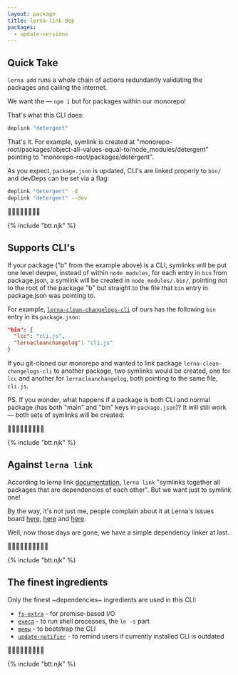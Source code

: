 ```yaml
---
layout: package
title: lerna-link-dep
packages:
  - update-versions
---
```


## Quick Take

`lerna add` runs a whole chain of actions redundantly validating the packages and calling the internet.

We want the — `npm i` but for packages within our monorepo!

That's what this CLI does:

```bash
deplink "detergent"
```

That's it. For example, symlink is created at "monorepo-root/packages/object-all-values-equal-to/node_modules/detergent" pointing to "monorepo-root/packages/detergent".

As you expect, `package.json` is updated, CLI's are linked properly to `bin/` and devDeps can be set via a flag:

```bash
deplink "detergent" -d
deplink "detergent" --dev
```

🍻🍺💪🏼💥🍻👍🏻

{% include "btt.njk" %}

## Supports CLI's

If your package ("b" from the example above) is a CLI, symlinks will be put one level deeper, instead of within `node_modules`, for each entry in `bin` from package.json, a symlink will be created in `node_modules/.bin/`, pointing not to the root of the package "b" but straight to the file that `bin` entry in package.json was pointing to.

For example, [`lerna-clean-changelogs-cli`](/os/lerna-clean-changelogs-cli/) of ours has the following `bin` entry in its `package.json`:

```json
"bin": {
  "lcc": "cli.js",
  "lernacleanchangelog": "cli.js"
}
```

If you git-cloned our monorepo and wanted to link package `lerna-clean-changelogs-cli` to another package, two symlinks would be created, one for `lcc` and another for `lernacleanchangelog`, both pointing to the same file, `cli.js`.

PS. If you wonder, what happens if a package is both CLI and normal package (has both "main" and "bin" keys in `package.json`)? It will still work — both sets of symlinks will be created.

🍻🍺💪🏼🍻💪🏼🍻💥

{% include "btt.njk" %}

## Against `lerna link`

According to lerna link [documentation](https://github.com/lerna/lerna/tree/master/commands/link), `lerna link` "symlinks together all packages that are dependencies of each other". But we want just to symlink one!

By the way, it's not just me, people complain about it at Lerna's issues board [here](https://github.com/lerna/lerna/issues/2011), [here](https://github.com/lerna/lerna/issues/1839) and [here](https://github.com/lerna/lerna/issues/2029).

Well, now those days are gone, we have a simple dependency linker at last.

🍺💥🍻💪🏼🍻🍻💪🏼🍻

{% include "btt.njk" %}

## The finest ingredients

Only the finest ~dependencies~ ingredients are used in this CLI:

- [`fs-extra`](https://www.npmjs.com/package/fs-extra) - for promise-based I/O
- [`execa`](https://www.npmjs.com/package/execa) - to run shell processes, the `ln -s` part
- [`meow`](https://www.npmjs.com/package/meow) - to bootstrap the CLI
- [`update-notifier`](https://www.npmjs.com/package/update-notifier) - to remind users if currently installed CLI is outdated

🍻💪🏼🍻🍻💪🏼🍻💥

{% include "btt.njk" %}

